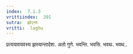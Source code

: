 ```yaml
---
index:  7.1.3
vrittiindex:  391
sutra:  झोऽन्तः
vritti:  laghu 
---
```


प्रत्ययावयवस्य झस्यान्तादेशः. अतो गुणे. भवन्ति. भवसि. भवथः. भवथ..

